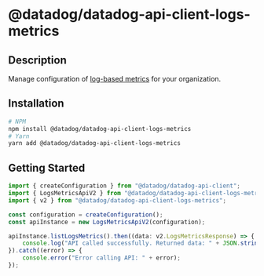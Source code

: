 # @datadog/datadog-api-client-logs-metrics

## Description

Manage configuration of [log-based metrics](https://app.datadoghq.com/logs/pipelines/generate-metrics) for your organization.

## Installation

```sh
# NPM
npm install @datadog/datadog-api-client-logs-metrics
# Yarn
yarn add @datadog/datadog-api-client-logs-metrics
```

## Getting Started
```ts
import { createConfiguration } from "@datadog/datadog-api-client";
import { LogsMetricsApiV2 } from "@datadog/datadog-api-client-logs-metrics";
import { v2 } from "@datadog/datadog-api-client-logs-metrics";

const configuration = createConfiguration();
const apiInstance = new LogsMetricsApiV2(configuration);

apiInstance.listLogsMetrics().then((data: v2.LogsMetricsResponse) => {
    console.log("API called successfully. Returned data: " + JSON.stringify(data));
}).catch((error) => {
    console.error("Error calling API: " + error);
});
```